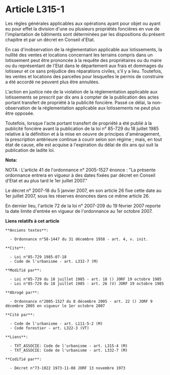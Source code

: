 # Article L315-1

Les règles générales applicables aux opérations ayant pour objet ou ayant eu pour effet la division d'une ou plusieurs
propriétés foncières en vue de l'implantation de bâtiments sont déterminées par les dispositions du présent chapitre et par
un décret en Conseil d'Etat. 

En cas d'inobservation de la réglementation applicable aux lotissements, la nullité des ventes et locations concernant les
terrains compris dans un lotissement peut être prononcée à la requête des propriétaires ou du maire ou du représentant de
l'Etat dans le département aux frais et dommages du lotisseur et ce sans préjudice des réparations civiles, s'il y a lieu.
Toutefois, les ventes et locations des parcelles pour lesquelles le permis de construire a été accordé ne peuvent plus être
annulées.

L'action en justice née de la violation de la réglementation applicable aux lotissements se prescrit par dix ans à compter de
la publication des actes portant transfert de propriété à la publicité foncière. Passé ce délai, la non-observation de la
réglementation applicable aux lotissements ne peut plus être opposée.

Toutefois, lorsque l'acte portant transfert de propriété a été publié à la publicité foncière avant la publication de la loi
n° 85-729 du 18 juillet 1985 relative à la définition et à la mise en oeuvre de principes d'aménagement, la prescription
antérieure continue à courir selon son régime ; mais, en tout état de cause, elle est acquise à l'expiration du délai de dix
ans qui suit la publication de ladite loi.

**Nota:**

NOTA : L'article 41 de l'ordonnance n° 2005-1527 énonce : "La présente ordonnance entrera en vigueur à des dates fixées par
décret en Conseil d'Etat et au plus tard le 1er juillet 2007."

Le décret n° 2007-18 du 5 janvier 2007, en son article 26 fixe cette date au 1er juillet 2007, sous les réserves énoncées
dans ce même article 26.

En dernier lieu, l'article 72 de la loi n° 2007-209 du 19 février 2007 reporte la date limite d'entrée en vigueur de
l'ordonnance au 1er octobre 2007.

**Liens relatifs à cet article**

	**Anciens textes**:

	  - Ordonnance n°58-1447 du 31 décembre 1958 - art. 4, v. init.

	**Cite**:

	  - Loi n°85-729 1985-07-18
	  - Code de l'urbanisme - art. L332-7 (M)

	**Modifié par**:

	  - Loi n°85-729 du 18 juillet 1985 - art. 18 () JORF 19 octobre 1985
	  - Loi n°85-729 du 18 juillet 1985 - art. 26 (V) JORF 19 octobre 1985

	**Abrogé par**:

	  - Ordonnance n°2005-1527 du 8 décembre 2005 - art. 22 () JORF 9 décembre 2005 en vigueur le 1er octobre 2007

	**Cité par**:

	  - Code de l'urbanisme - art. L111-5-2 (M)
	  - Code forestier - art. L322-3 (VT)

	**Liens**:

	  - TXT_ASSOCIE: Code de l'urbanisme - art. L315-4 (M)
	  - TXT_ASSOCIE: Code de l'urbanisme - art. L332-7 (M)

	**Codifié par**:

	  - Décret n°73-1022 1973-11-08 JORF 13 novembre 1973
